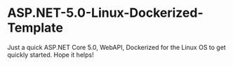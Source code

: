 # ASP.NET-5.0-Linux-Dockerized-Template
Just a quick ASP.NET Core 5.0, WebAPI, Dockerized for the Linux OS to get quickly started. Hope it helps!
